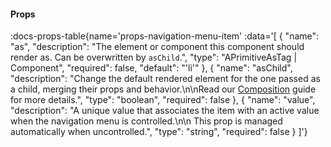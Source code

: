 <!-- This file was automatic generated. Do not edit it manually -->

#### Props
:docs-props-table{name='props-navigation-menu-item' :data='[
  {
    "name": "as",
    "description": "The element or component this component should render as. Can be overwritten by `asChild`.",
    "type": "APrimitiveAsTag | Component",
    "required": false,
    "default": "\'li\'"
  },
  {
    "name": "asChild",
    "description": "Change the default rendered element for the one passed as a child, merging their props and behavior.\\n\\nRead our [Composition](https://akar.vinicunca.dev/core/guides/composition) guide for more details.",
    "type": "boolean",
    "required": false
  },
  {
    "name": "value",
    "description": "A unique value that associates the item with an active value when the navigation menu is controlled.\\n\\n This prop is managed automatically when uncontrolled.",
    "type": "string",
    "required": false
  }
]'} 
